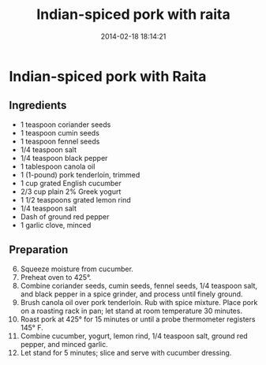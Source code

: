 ﻿---
title:  "Indian-spiced pork with raita"
layout: post
date:   2014-02-18 18:14:21
---

Indian-spiced pork with Raita
=============================

Ingredients
-----------

* 1 teaspoon coriander seeds
* 1 teaspoon cumin seeds
* 1 teaspoon fennel seeds
* 1/4 teaspoon salt
* 1/4 teaspoon black pepper
* 1 tablespoon canola oil
* 1 (1-pound) pork tenderloin, trimmed
* 1 cup grated English cucumber
* 2/3 cup plain 2% Greek yogurt
* 1 1/2 teaspoons grated lemon rind
* 1/4 teaspoon salt
* Dash of ground red pepper
* 1 garlic clove, minced

Preparation
-----------

6. Squeeze moisture from cucumber.
1. Preheat oven to 425°. 
2. Combine coriander seeds, cumin seeds, fennel seeds, 1/4 teaspoon salt, and black pepper in a spice grinder, and process until finely ground. 
3. Brush canola oil over pork tenderloin. Rub with spice mixture. Place pork on a roasting rack in pan; let stand at room temperature 30 minutes. 
4. Roast pork at 425° for 15 minutes or until a probe thermometer registers 145° F. 
5. Combine cucumber, yogurt, lemon rind, 1/4 teaspoon salt, ground red pepper, and minced garlic.
6. Let stand for 5 minutes; slice and serve with cucumber dressing.
